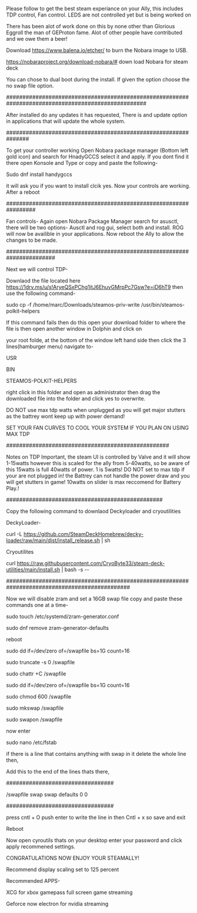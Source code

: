 Please follow to get the best steam experiance on your Ally, this includes TDP control, Fan control. LEDS are not controlled yet but is being worked on 

There has been alot of work done on this by none other than Glorious Eggroll the man of GEProton fame. Alot of other people have contributed and we owe them a beer!

Download https://www.balena.io/etcher/ to burn the Nobara image to USB.

https://nobaraproject.org/download-nobara/# down load Nobara for steam deck

You can chose to dual boot during the install. If given the option choose the no swap file option.

###################################################################################################




After installed do any updates it has requested, There is and update option in applications that will update the whole system.

###############################################################




To get your controller working Open Nobara package manager (Bottom left gold icon) and search for HnadyGCCS select it and apply. If you dont find it there open Konsole and Type or copy and paste the following- 


Sudo dnf install handygccs 


it will ask you if you want to install clcik yes. Now your controls are working. After a reboot

#################################################################




Fan controls-
Again open Nobara Package Manager search for asusctl, there will be two options- Ausctl and rog gui, select both and install. ROG will now be availible in your applications.
Now reboot the Ally to allow the changes to be made.


#######################################################################




Next we will control TDP-


Downlaod the file located here       https://1drv.ms/u/s!AryeQSxPChg1itJ6EhuvGMrpPc7Gsw?e=iD6hT9    then use the following command-



sudo cp -f /home/marc/Downloads/steamos-priv-write /usr/bin/steamos-polkit-helpers

If this command fails then do this open your download folder to where the file is then open another window in Dolphin and click on

your root folde, at the bottom of the window left hand side then click the 3 lines(hamburger menu) navigate to-

  USR
  
  BIN
  
  STEAMOS-POLKIT-HELPERS 

  right click in this folder and open as administrator then drag the downloaded file into the folder and click yes to overwrite.

  
  DO NOT use max tdp watts when unplugged as you will get major stutters as the battrey wont keep up with power demand!

  SET YOUR FAN CURVES TO COOL YOUR SYSTEM IF YOU PLAN ON USING MAX TDP
  
  
##################################################




Notes on TDP Important, the steam UI is controlled by Valve and it will show 1-15watts however this is scaled for the ally from 5-40watts, so be aware of this 15watts is full 40watts of power. 1 is 5watts! DO NOT set to max tdp if your are not plugged in! the Battrey can not handle the power draw and you will get stutters in game! 
10watts on slider is max reccomend for Battery Play.!


################################################




Copy the following command to downlaod Deckyloader and cryoutilities





DeckyLoader-

curl -L https://github.com/SteamDeckHomebrew/decky-loader/raw/main/dist/install_release.sh | sh

Cryoutilites

curl https://raw.githubusercontent.com/CryoByte33/steam-deck-utilities/main/install.sh | bash -s --




##############################################################################################

Now we will disable zram and set a 16GB swap file copy and paste these commands one at a time-



sudo touch /etc/systemd/zram-generator.conf

sudo dnf remove zram-generator-defaults

reboot

sudo dd if=/dev/zero of=/swapfile bs=1G count=16

sudo truncate -s 0 /swapfile

sudo chattr +C /swapfile

sudo dd if=/dev/zero of=/swapfile bs=1G count=16

sudo chmod 600 /swapfile

sudo mkswap /swapfile

sudo swapon /swapfile

now enter

sudo nano /etc/fstab

if there is a line that contains anything with swap in it delete the whole line then,

Add this to the end of the lines thats there,


#################################



/swapfile swap swap defaults 0 0


#################################




press cntl + O push enter to write the line in then Cntl + x so save and exit


Reboot


Now open cyroutils thats on your desktop enter your password and click apply recommened settings.



CONGRATULATIONS NOW ENJOY YOUR STEAMALLY!

Recommend display scaling set to 125 percent

Recommended APPS-

XCG for xbox gamepass full screen game streaming

Geforce now electron  for nvidia streaming





